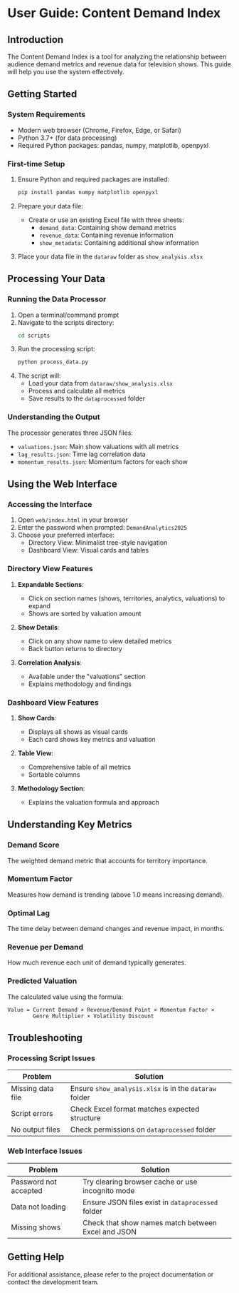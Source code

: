 # User Guide: Content Demand Index

## Introduction

The Content Demand Index is a tool for analyzing the relationship between audience demand metrics and revenue data for television shows. This guide will help you use the system effectively.

## Getting Started

### System Requirements

- Modern web browser (Chrome, Firefox, Edge, or Safari)
- Python 3.7+ (for data processing)
- Required Python packages: pandas, numpy, matplotlib, openpyxl

### First-time Setup

1. Ensure Python and required packages are installed:
   ```bash
   pip install pandas numpy matplotlib openpyxl
   ```

2. Prepare your data file:
   - Create or use an existing Excel file with three sheets:
     - `demand_data`: Containing show demand metrics
     - `revenue_data`: Containing revenue information
     - `show_metadata`: Containing additional show information

3. Place your data file in the `dataraw` folder as `show_analysis.xlsx`

## Processing Your Data

### Running the Data Processor

1. Open a terminal/command prompt
2. Navigate to the scripts directory:
   ```bash
   cd scripts
   ```
3. Run the processing script:
   ```bash
   python process_data.py
   ```
4. The script will:
   - Load your data from `dataraw/show_analysis.xlsx`
   - Process and calculate all metrics
   - Save results to the `dataprocessed` folder

### Understanding the Output

The processor generates three JSON files:
- `valuations.json`: Main show valuations with all metrics
- `lag_results.json`: Time lag correlation data
- `momentum_results.json`: Momentum factors for each show

## Using the Web Interface

### Accessing the Interface

1. Open `web/index.html` in your browser
2. Enter the password when prompted: `DemandAnalytics2025`
3. Choose your preferred interface:
   - Directory View: Minimalist tree-style navigation
   - Dashboard View: Visual cards and tables

### Directory View Features

1. **Expandable Sections**:
   - Click on section names (shows, territories, analytics, valuations) to expand
   - Shows are sorted by valuation amount

2. **Show Details**:
   - Click on any show name to view detailed metrics
   - Back button returns to directory

3. **Correlation Analysis**:
   - Available under the "valuations" section
   - Explains methodology and findings

### Dashboard View Features

1. **Show Cards**:
   - Displays all shows as visual cards
   - Each card shows key metrics and valuation

2. **Table View**:
   - Comprehensive table of all metrics
   - Sortable columns

3. **Methodology Section**:
   - Explains the valuation formula and approach

## Understanding Key Metrics

### Demand Score
The weighted demand metric that accounts for territory importance.

### Momentum Factor
Measures how demand is trending (above 1.0 means increasing demand).

### Optimal Lag
The time delay between demand changes and revenue impact, in months.

### Revenue per Demand
How much revenue each unit of demand typically generates.

### Predicted Valuation
The calculated value using the formula:
```
Value = Current Demand × Revenue/Demand Point × Momentum Factor × 
        Genre Multiplier × Volatility Discount
```

## Troubleshooting

### Processing Script Issues

| Problem | Solution |
|---------|----------|
| Missing data file | Ensure `show_analysis.xlsx` is in the `dataraw` folder |
| Script errors | Check Excel format matches expected structure |
| No output files | Check permissions on `dataprocessed` folder |

### Web Interface Issues

| Problem | Solution |
|---------|----------|
| Password not accepted | Try clearing browser cache or use incognito mode |
| Data not loading | Ensure JSON files exist in `dataprocessed` folder |
| Missing shows | Check that show names match between Excel and JSON |

## Getting Help

For additional assistance, please refer to the project documentation or contact the development team. 
